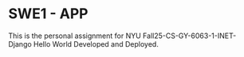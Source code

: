 # SWE1 - APP

This is the personal assignment for NYU Fall25-CS-GY-6063-1-INET- Django Hello World Developed and Deployed.
